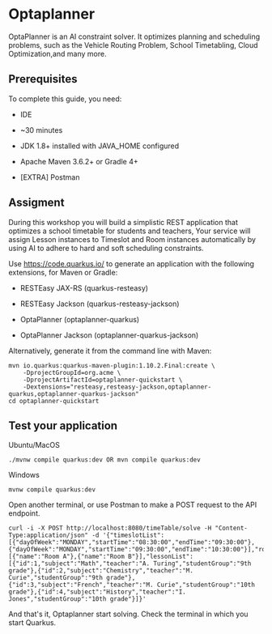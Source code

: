 # Optaplanner

OptaPlanner is an AI constraint solver. It optimizes planning and scheduling problems, such as the Vehicle Routing Problem, School Timetabling, Cloud Optimization,and many more. 

## Prerequisites
To complete this guide, you need:

 * IDE
 
 * ~30 minutes

 * JDK 1.8+ installed with JAVA_HOME configured

 * Apache Maven 3.6.2+ or Gradle 4+
 
 * [EXTRA] Postman

## Assigment

During this workshop you will build a simplistic REST application that optimizes a school timetable for students and teachers,
Your service will assign Lesson instances to Timeslot and Room instances automatically by using AI to adhere to hard and soft scheduling constraints.

Use https://code.quarkus.io/ to generate an application with the following extensions, for Maven or Gradle:

 * RESTEasy JAX-RS (quarkus-resteasy)

 * RESTEasy Jackson (quarkus-resteasy-jackson)

 * OptaPlanner (optaplanner-quarkus)

 * OptaPlanner Jackson (optaplanner-quarkus-jackson)

Alternatively, generate it from the command line with Maven:
```
mvn io.quarkus:quarkus-maven-plugin:1.10.2.Final:create \
    -DprojectGroupId=org.acme \
    -DprojectArtifactId=optaplanner-quickstart \
    -Dextensions="resteasy,resteasy-jackson,optaplanner-quarkus,optaplanner-quarkus-jackson"
cd optaplanner-quickstart
```

## Test your application
Ubuntu/MacOS
```
./mvnw compile quarkus:dev OR mvn compile quarkus:dev
```
Windows
```
mvnw compile quarkus:dev
```
Open another terminal, or use Postman to make a POST request to the API endpoint.
```
curl -i -X POST http://localhost:8080/timeTable/solve -H "Content-Type:application/json" -d '{"timeslotList":[{"dayOfWeek":"MONDAY","startTime":"08:30:00","endTime":"09:30:00"},{"dayOfWeek":"MONDAY","startTime":"09:30:00","endTime":"10:30:00"}],"roomList":[{"name":"Room A"},{"name":"Room B"}],"lessonList":[{"id":1,"subject":"Math","teacher":"A. Turing","studentGroup":"9th grade"},{"id":2,"subject":"Chemistry","teacher":"M. Curie","studentGroup":"9th grade"},{"id":3,"subject":"French","teacher":"M. Curie","studentGroup":"10th grade"},{"id":4,"subject":"History","teacher":"I. Jones","studentGroup":"10th grade"}]}'
```
And that's it, Optaplanner start solving. Check the terminal in which you start Quarkus.
